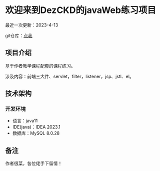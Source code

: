 # 欢迎来到DezCKD的javaWeb练习项目

最近一次更新：2023-4-13

git仓库：[点我](https://github.com/GuaiPotato/javaWeb)



## 项目介绍

基于作者教学课程配套的课程练习。

涉及内容：前端三大件、servlet，filter，listener，jsp、jstl、el。



## 技术架构

### 开发环境

- 语言：java11
- IDE(java)：IDEA 2023.1
- 数据库：MySQL 8.0.28



## 备注

作者很菜，各位佬手下留情！



